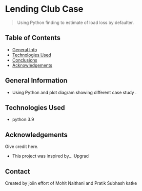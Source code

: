 # Lending Club Case
> Using Python finding to estimate of load loss by defaulter.


## Table of Contents
* [General Info](#general-information)
* [Technologies Used](#technologies-used)
* [Conclusions](#conclusions)
* [Acknowledgements](#acknowledgements)

<!-- You can include any other section that is pertinent to your problem -->

## General Information
- Using Python and plot diagram showing different case study .
 
<!-- You don't have to answer all the questions - just the ones relevant to your project. -->
 

<!-- You don't have to answer all the questions - just the ones relevant to your project. -->


## Technologies Used
- python 3.9
 

<!-- As the libraries versions keep on changing, it is recommended to mention the version of library used in this project -->

## Acknowledgements
Give credit here.
- This project was inspired by... Upgrad
 

## Contact
Created by joiin effort of Mohit Naithani and Pratik Subhash katke
 


<!-- Optional -->
<!-- ## License -->
<!-- This project is open source and available under the [... License](). -->

<!-- You don't have to include all sections - just the one's relevant to your project -->